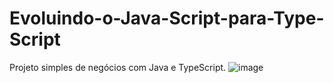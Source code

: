 # Evoluindo-o-Java-Script-para-Type-Script
Projeto simples de negócios com Java e TypeScript. 
![image](https://user-images.githubusercontent.com/77518236/169271060-43b8db8a-24af-4912-badd-8f88fc413552.png)
